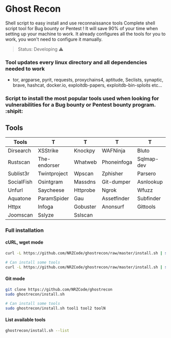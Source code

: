 # Ghost Recon
Shell script to easy install and use reconnaissance tools
Complete shell script tool for Bug bounty or Pentest ! It will save 90% of your time when setting up your machine to work.
It already configures all the tools for you to work, you won't need to configure it manually.

> Status: Developing ⚠️

### Tool updates every linux directory and all dependencies needed to work
   - tor, argparse, pyrit, requests, proxychains4, aptitude, Seclists, synaptic, brave, hashcat, docker.io, exploitdb-papers, exploitdb-bin-sploits etc...

### Script to install the most popular tools used when looking for vulnerabilities for a Bug bounty or Pentest bounty program. :shipit:

## Tools

Tools|T|T|T|T|T
-----|-----|-----|-----|-----|-----
Dirsearch|XSStrike|Knockpy|WAFNinja|Bluto|Anon-SMS
Rustscan|The-endorser|Whatweb|Phoneinfoga|Sqlmap-dev|Sayhello
Sublist3r|Twintproject|Wpscan|Zphisher|Parsero|Seeker
SocialFish|Osintgram|Massdns|Git-dumper|Asnlookup|Sherlok
Unfurl|Saycheese|Httprobe|Ngrok|Wfuzz|TheHarvester
Aquatone|ParamSpider|Gau|Assetfinder|Subfinder|Takeover
Httpx|Infoga|Gobuster|Anonsurf|Gittools|Droopescan
Joomscan|Sslyze|Sslscan

### Full installation
#### cURL, wget mode
```sh
curl -L https://github.com/NRZCode/ghostrecon/raw/master/install.sh | sudo bash

# Can install some tools
curl -L https://github.com/NRZCode/ghostrecon/raw/master/install.sh | sudo bash -s tool1 tool2 toolN
```
#### Git mode
```sh
git clone https://github.com/NRZCode/ghostrecon
sudo ghostrecon/install.sh

# Can install some tools
sudo ghostrecon/install.sh tool1 tool2 toolN
```
#### List available tools
```sh
ghostrecon/install.sh --list
```
